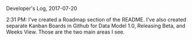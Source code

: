 Developer's Log, 2017-07-20

2:31 PM: I've created a Roadmap section of the README. I've also created separate Kanban Boards in Github for Data Model 1.0, Releasing Beta, and Weeks View. Those are the two main areas I see.
